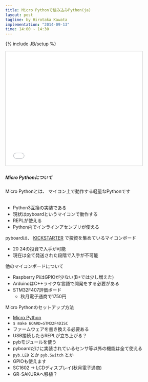 ```yaml
---
title: Micro Pythonで組み込みPython(ja)
layout: post
tagline: by Hirotaka Kawata
implementation: "2014-09-13"
time: 14:00 ~ 14:30
---
```


{% include JB/setup %}

<iframe src="//www.slideshare.net/slideshow/embed_code/39039083" width="427" height="356" frameborder="0" marginwidth="0" marginheight="0" scrolling="no" style="border:1px solid #CCC; border-width:1px; margin-bottom:5px; max-width: 100%;" allowfullscreen> </iframe>

##### Micro Pythonについて
Micro Pythonとは、
マイコン上で動作する軽量なPythonです  
<br/>

* Python3互換の実装である
* 現状はpyboardというマイコンで動作する
* REPLが使える
* Python内でインラインアセンブリが使える

pyboardは、
[KICKSTARTER](https://www.kickstarter.com/projects/214379695/micro-python-python-for-microcontrollers)
で投資を集めているマイコンボード  

* $20~$24の投資で入手が可能
* 現在は全て発送された段階で入手が不可能

他のマイコンボードについて  

* Raspberry PiはGPIOが少ない(B+では少し増えた)
* ArduinoはC++ライクな言語で開発をする必要がある
* STM32F407評価ボード
    * 秋月電子通商で1750円

Micro Pythonのセットアップ方法

* [Micro Python](https://github.com/micropython/micropython/wiki/Board-STM32F407-Discovery)
* ``$ make BOARD=STM32F4DISC``
* ファームウェアを書き換える必要ある
* USB接続したらREPLが立ち上がる？
* pybモジュールを使う
* pyboardだけに実装されているセンサ等以外の機能は全て使える
* ``pyb.LED`` とか ``pyb.Switch`` とか
* GPIOも使えます
* SC1602 -> LCDディスプレイ(秋月電子通商)
* GR-SAKURAへ移植？
